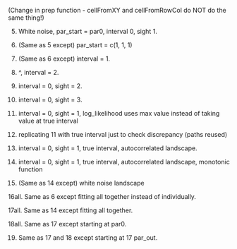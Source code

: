 (Change in prep function - cellFromXY and cellFromRowCol do NOT do the same thing!)

5. White noise, par_start = par0, interval 0, sight 1.

6. (Same as 5 except) par_start = c(1, 1, 1)

7. (Same as 6 except) interval = 1.

8. ^, interval = 2.

9. interval = 0, sight = 2.

10. interval = 0, sight = 3.

11. interval = 0, sight = 1, log_likelihood uses max value instead of taking value at true interval

12. replicating 11 with true interval just to check discrepancy (paths reused)

13. interval = 0, sight = 1, true interval, autocorrelated landscape.

14. interval = 0, sight = 1, true interval, autocorrelated landscape, monotonic function

15. (Same as 14 except) white noise landscape

16all. Same as 6 except fitting all together instead of individually.

17all. Same as 14 except fitting all together. 

18all. Same as 17 except starting at par0.

19. Same as 17 and 18 except starting at 17 par_out.
